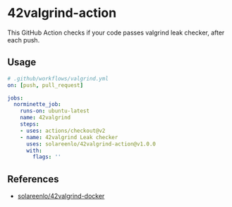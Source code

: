 # 42valgrind-action
This GitHub Action checks if your code passes valgrind leak checker, after each push.

## Usage
```yml
# .github/workflows/valgrind.yml
on: [push, pull_request]

jobs:
  norminette_job:
    runs-on: ubuntu-latest
    name: 42valgrind
    steps:
    - uses: actions/checkout@v2
    - name: 42valgrind Leak checker
      uses: solareenlo/42valgrind-action@v1.0.0
      with:
        flags: ''
```

## References
- [solareenlo/42valgrind-docker](https://github.com/solareenlo/42valgrind-docker)
